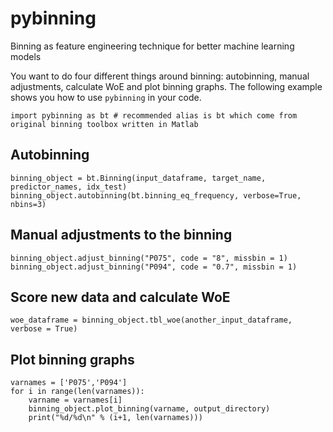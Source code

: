 # pybinning
Binning as feature engineering technique for better machine learning models

You want to do four different things around binning: autobinning, 
manual adjustments, calculate WoE and plot binning graphs.
The following example shows you how to use `pybinning` in your code.

```
import pybinning as bt # recommended alias is bt which come from original binning toolbox written in Matlab
```

## Autobinning

```
binning_object = bt.Binning(input_dataframe, target_name, predictor_names, idx_test)
binning_object.autobinning(bt.binning_eq_frequency, verbose=True, nbins=3)
```

## Manual adjustments to the binning

```
binning_object.adjust_binning("P075", code = "8", missbin = 1)
binning_object.adjust_binning("P094", code = "0.7", missbin = 1)
```

## Score new data and calculate WoE

```
woe_dataframe = binning_object.tbl_woe(another_input_dataframe, verbose = True)
```

## Plot binning graphs

```
varnames = ['P075','P094']
for i in range(len(varnames)):
    varname = varnames[i]
    binning_object.plot_binning(varname, output_directory)
    print("%d/%d\n" % (i+1, len(varnames)))
```

